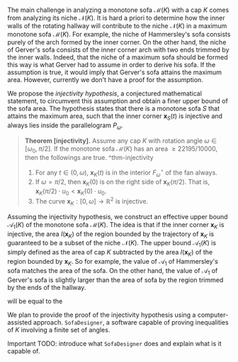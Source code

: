 The main challenge in analyzing a monotone sofa $\mathcal{M}(K)$ with a cap $K$ comes from analyzing its niche $\mathcal{N}(K)$. It is hard a priori to determine how the inner walls of the rotating hallway will contribute to the niche $\mathcal{N}(K)$ in a maximum monotone sofa $\mathcal{M}(K)$. For example, the niche of Hammersley's sofa consists purely of the arch formed by the inner corner. On the other hand, the niche of Gerver's sofa consists of the inner corner arch with two ends trimmed by the inner walls. Indeed, that the niche of a maximum sofa should be formed this way is what Gerver had to assume in order to derive his sofa. If the assumption is true, it would imply that Gerver's sofa attains the maximum area. However, currently we don't have a proof for the assumption.

We propose the _injectivity hypothesis_, a conjectured mathematical statement, to circumvent this assumption and obtain a finer upper bound of the sofa area. The hypothesis states that there is a monotone sofa $S$ that attains the maximum area, such that the inner corner $\mathbf{x}_S(t)$ is injective and always lies inside the parallelogram $P_\omega$.

> __Theorem [injectivity].__ Assume any cap $K$ with rotation angle $\omega \in [\omega_0, \pi/2]$. If the monotone sofa $\mathcal{M}(K)$ has an area $\geq 22195/10000$, then the followings are true. ^thm-injectivity
> 
> 1. For any $t \in (0, \omega)$, $\mathbf{x}_K(t)$ is in the interior $F_\omega^\circ$ of the fan always.
> 2. If $\omega = \pi/2$, then $\mathbf{x}_K(0)$ is on the right side of $\mathbf{x}_K(\pi/2)$. That is, $\mathbf{x}_K(\pi/2) \cdot u_0 < \mathbf{x}_K(0) \cdot u_0$.
> 3. The curve $\mathbf{x}_K : [0, \omega] \to \mathbb{R}^2$ is injective. 

Assuming the injectivity hypothesis, we construct an effective upper bound $\mathcal{A}_1(K)$ of the monotone sofa $\mathcal{M}(K)$. The idea is that if the inner corner $\mathbf{x}_K$ is injective, the area $I(\mathbf{x}_K)$ of the region bounded by the trajectory of $\mathbf{x}_K$ is guaranteed to be a subset of the niche $\mathcal{N}(K)$. The upper bound $\mathcal{A}_1(K)$ is simply defined as the area of cap $K$ subtracted by the area $I(\mathbf{x}_K)$ of the region bounded by $\mathbf{x}_K$. So for example, the value of $\mathcal{A}_1$ of Hammersley's sofa matches the area of the sofa. On the other hand, the value of $\mathcal{A}_1$ of Gerver's sofa is slightly larger than the area of sofa by the region trimmed by the ends of the hallway.


will be equal to the 

We plan to provide the proof of the injectivity hypothesis using a computer-assisted approach.
`SofaDesigner`, a software capable of proving inequalities of $K$ involving a finite set of angles. 

Important TODO: introduce what `SofaDesigner` does and explain what is it capable of.



